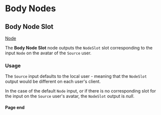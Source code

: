 # Body Nodes

<!-- panels:start -->
<!-- div:title-panel -->
## Body Node Slot

<!-- div:right-panel -->
[Node](-/protoflux/_template/nodes/Root/Avatars/Body%20Nodes/README.md#ProtoFlux.Runtimes.Execution.Nodes.FrooxEngine.Avatar.BodyNodeSlot ':include')

<!-- div:left-panel -->
The **Body Node Slot** node outputs the `NodeSlot` slot corresponding to the input `Node` on the avatar of the `Source` user.

### Usage

The `Source` input defaults to the local user - meaning that the `NodeSlot` output would be different on each user's client.

In the case of the default `Node` input, or if there is no corresponding slot for the input on the `Source` user's avatar, the `NodeSlot` output is *null*.
<!-- panels:end -->

#### Page end
